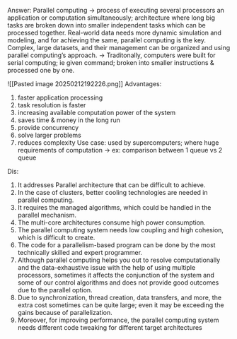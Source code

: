 
Answer: Parallel computing ->   process of executing several processors an application or computation simultaneously; architecture where long big tasks are broken down into smaller independent tasks which can be processed together.
Real-world data needs more dynamic simulation and modeling, and for achieving the same, parallel computing is the key.
Complex, large datasets, and their management can be organized and using parallel computing’s approach.
-> Traditonally, computers were built for serial computing; ie given command; broken into smaller instructions & processed one by one.

![[Pasted image 20250212192226.png]]
Advantages:
1. faster application processing
2. task resolution is faster 
3. increasing available computation power of the system
4. saves time & money in the long run
5. provide concurrency
6. solve larger problems
7. reduces complexity
Use case: used by supercomputers; where huge requirements of computation
-> ex: comparison between 1 queue vs 2 queue

Dis:
1. It addresses Parallel architecture that can be difficult to achieve. 
2. In the case of clusters, better cooling technologies are needed in parallel computing. 
3. It requires the managed algorithms, which could be handled in the parallel mechanism. 
4. The multi-core architectures consume high power consumption. 
5. The parallel computing system needs low coupling and high cohesion, which is difficult to create. 
6. The code for a parallelism-based program can be done by the most technically skilled and expert programmer.
7. Although parallel computing helps you out to resolve computationally and the data-exhaustive issue with the help of using multiple processors, sometimes it affects the conjunction of the system and some of our control algorithms and does not provide good outcomes due to the parallel option.
8. Due to synchronization, thread creation, data transfers, and more, the extra cost sometimes can be quite large; even it may be exceeding the gains because of parallelization. 
9. Moreover, for improving performance, the parallel computing system needs different code tweaking for different target architectures